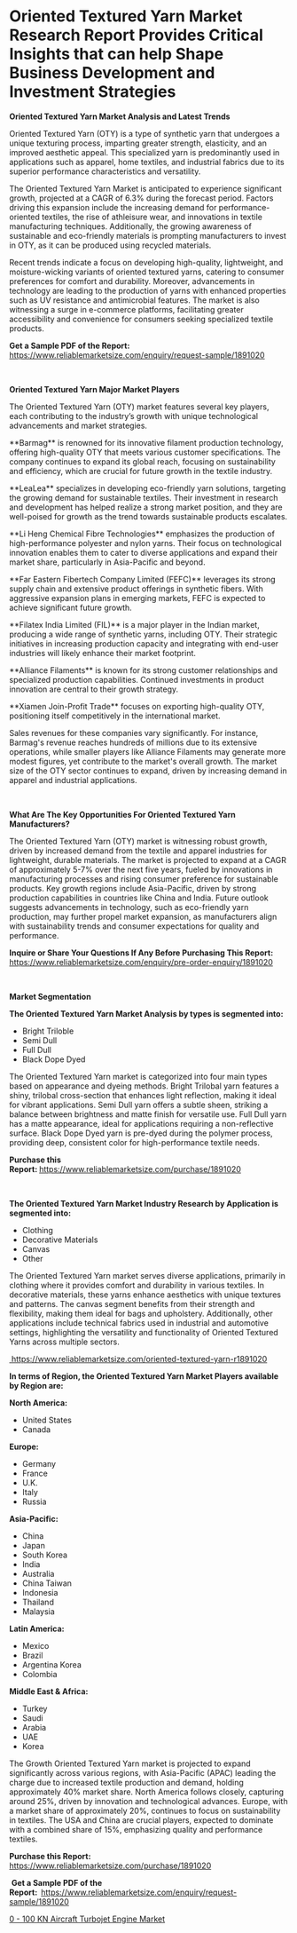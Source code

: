 <p><h1>Oriented Textured Yarn Market Research Report Provides Critical Insights that can help Shape Business Development and Investment Strategies</h1></p><p><strong>Oriented Textured Yarn Market Analysis and Latest Trends</strong></p>
<p><p>Oriented Textured Yarn (OTY) is a type of synthetic yarn that undergoes a unique texturing process, imparting greater strength, elasticity, and an improved aesthetic appeal. This specialized yarn is predominantly used in applications such as apparel, home textiles, and industrial fabrics due to its superior performance characteristics and versatility.</p><p>The Oriented Textured Yarn Market is anticipated to experience significant growth, projected at a CAGR of 6.3% during the forecast period. Factors driving this expansion include the increasing demand for performance-oriented textiles, the rise of athleisure wear, and innovations in textile manufacturing techniques. Additionally, the growing awareness of sustainable and eco-friendly materials is prompting manufacturers to invest in OTY, as it can be produced using recycled materials.</p><p>Recent trends indicate a focus on developing high-quality, lightweight, and moisture-wicking variants of oriented textured yarns, catering to consumer preferences for comfort and durability. Moreover, advancements in technology are leading to the production of yarns with enhanced properties such as UV resistance and antimicrobial features. The market is also witnessing a surge in e-commerce platforms, facilitating greater accessibility and convenience for consumers seeking specialized textile products.</p></p>
<p><strong>Get a Sample PDF of the Report:&nbsp;</strong> <a href="https://www.reliablemarketsize.com/enquiry/request-sample/1891020?utm_campaign=1845&utm_medium=2&utm_source=Github&utm_content=ia&utm_term=14012025&utm_id=oriented-textured-yarn">https://www.reliablemarketsize.com/enquiry/request-sample/1891020</a></p>
<p>&nbsp;</p>
<p><strong>Oriented Textured Yarn Major Market Players</strong></p>
<p><p>The Oriented Textured Yarn (OTY) market features several key players, each contributing to the industry’s growth with unique technological advancements and market strategies. </p><p>**Barmag** is renowned for its innovative filament production technology, offering high-quality OTY that meets various customer specifications. The company continues to expand its global reach, focusing on sustainability and efficiency, which are crucial for future growth in the textile industry.</p><p>**LeaLea** specializes in developing eco-friendly yarn solutions, targeting the growing demand for sustainable textiles. Their investment in research and development has helped realize a strong market position, and they are well-poised for growth as the trend towards sustainable products escalates.</p><p>**Li Heng Chemical Fibre Technologies** emphasizes the production of high-performance polyester and nylon yarns. Their focus on technological innovation enables them to cater to diverse applications and expand their market share, particularly in Asia-Pacific and beyond.</p><p>**Far Eastern Fibertech Company Limited (FEFC)** leverages its strong supply chain and extensive product offerings in synthetic fibers. With aggressive expansion plans in emerging markets, FEFC is expected to achieve significant future growth.</p><p>**Filatex India Limited (FIL)** is a major player in the Indian market, producing a wide range of synthetic yarns, including OTY. Their strategic initiatives in increasing production capacity and integrating with end-user industries will likely enhance their market footprint.</p><p>**Alliance Filaments** is known for its strong customer relationships and specialized production capabilities. Continued investments in product innovation are central to their growth strategy.</p><p>**Xiamen Join-Profit Trade** focuses on exporting high-quality OTY, positioning itself competitively in the international market.</p><p>Sales revenues for these companies vary significantly. For instance, Barmag's revenue reaches hundreds of millions due to its extensive operations, while smaller players like Alliance Filaments may generate more modest figures, yet contribute to the market's overall growth. The market size of the OTY sector continues to expand, driven by increasing demand in apparel and industrial applications.</p></p>
<p>&nbsp;</p>
<p><strong>What Are The Key Opportunities For Oriented Textured Yarn Manufacturers?</strong></p>
<p><p>The Oriented Textured Yarn (OTY) market is witnessing robust growth, driven by increased demand from the textile and apparel industries for lightweight, durable materials. The market is projected to expand at a CAGR of approximately 5-7% over the next five years, fueled by innovations in manufacturing processes and rising consumer preference for sustainable products. Key growth regions include Asia-Pacific, driven by strong production capabilities in countries like China and India. Future outlook suggests advancements in technology, such as eco-friendly yarn production, may further propel market expansion, as manufacturers align with sustainability trends and consumer expectations for quality and performance.</p></p>
<p><strong>Inquire or Share Your Questions If Any Before Purchasing This Report:</strong> <a href="https://www.reliablemarketsize.com/enquiry/pre-order-enquiry/1891020?utm_campaign=1845&utm_medium=2&utm_source=Github&utm_content=ia&utm_term=14012025&utm_id=oriented-textured-yarn">https://www.reliablemarketsize.com/enquiry/pre-order-enquiry/1891020</a></p>
<p>&nbsp;</p>
<p><strong>Market Segmentation</strong></p>
<p><strong>The Oriented Textured Yarn Market Analysis by types is segmented into:</strong></p>
<p><ul><li>Bright Triloble</li><li>Semi Dull</li><li>Full Dull</li><li>Black Dope Dyed</li></ul></p>
<p><p>The Oriented Textured Yarn market is categorized into four main types based on appearance and dyeing methods. Bright Trilobal yarn features a shiny, trilobal cross-section that enhances light reflection, making it ideal for vibrant applications. Semi Dull yarn offers a subtle sheen, striking a balance between brightness and matte finish for versatile use. Full Dull yarn has a matte appearance, ideal for applications requiring a non-reflective surface. Black Dope Dyed yarn is pre-dyed during the polymer process, providing deep, consistent color for high-performance textile needs.</p></p>
<p><strong>Purchase this Report:&nbsp;</strong><a href="https://www.reliablemarketsize.com/purchase/1891020?utm_campaign=1845&utm_medium=2&utm_source=Github&utm_content=ia&utm_term=14012025&utm_id=oriented-textured-yarn">https://www.reliablemarketsize.com/purchase/1891020</a></p>
<p>&nbsp;</p>
<p><strong>The Oriented Textured Yarn Market Industry Research by Application is segmented into:</strong></p>
<p><ul><li>Clothing</li><li>Decorative Materials</li><li>Canvas</li><li>Other</li></ul></p>
<p><p>The Oriented Textured Yarn market serves diverse applications, primarily in clothing where it provides comfort and durability in various textiles. In decorative materials, these yarns enhance aesthetics with unique textures and patterns. The canvas segment benefits from their strength and flexibility, making them ideal for bags and upholstery. Additionally, other applications include technical fabrics used in industrial and automotive settings, highlighting the versatility and functionality of Oriented Textured Yarns across multiple sectors.</p></p>
<p><a href="https://www.reliablemarketsize.com/oriented-textured-yarn-r1891020?utm_campaign=1845&utm_medium=2&utm_source=Github&utm_content=ia&utm_term=14012025&utm_id=oriented-textured-yarn">&nbsp;https://www.reliablemarketsize.com/oriented-textured-yarn-r1891020</a></p>
<p><strong>In terms of Region, the Oriented Textured Yarn Market Players available by Region are:</strong></p>
<p>
    <p> <strong> North America: </strong>
        <ul>
            <li>United States</li>
            <li>Canada</li>
        </ul>
        </p> 
    <p> <strong> Europe: </strong>
        <ul>
            <li>Germany</li>
            <li>France</li>
            <li>U.K.</li>
            <li>Italy</li>
            <li>Russia</li>
        </ul>
        </p> 
    <p> <strong> Asia-Pacific: </strong>
        <ul>
            <li>China</li>
            <li>Japan</li>
            <li>South Korea</li>
            <li>India</li>
            <li>Australia</li>
            <li>China Taiwan</li>
            <li>Indonesia</li>
            <li>Thailand</li>
            <li>Malaysia</li>
        </ul>
        </p> 
    <p> <strong> Latin America: </strong>
        <ul>
            <li>Mexico</li>
            <li>Brazil</li>
            <li>Argentina Korea</li>
            <li>Colombia</li>
        </ul>
        </p> 
    <p> <strong> Middle East & Africa: </strong>
        <ul>
            <li>Turkey</li>
            <li>Saudi</li>
            <li>Arabia</li>
            <li>UAE</li>
            <li>Korea</li>
        </ul>
    </p>
    </p>
<p><p>The Growth Oriented Textured Yarn market is projected to expand significantly across various regions, with Asia-Pacific (APAC) leading the charge due to increased textile production and demand, holding approximately 40% market share. North America follows closely, capturing around 25%, driven by innovation and technological advances. Europe, with a market share of approximately 20%, continues to focus on sustainability in textiles. The USA and China are crucial players, expected to dominate with a combined share of 15%, emphasizing quality and performance textiles.</p></p>
<p><strong>Purchase this Report: </strong><a href="https://www.reliablemarketsize.com/purchase/1891020?utm_campaign=1845&utm_medium=2&utm_source=Github&utm_content=ia&utm_term=14012025&utm_id=oriented-textured-yarn">https://www.reliablemarketsize.com/purchase/1891020</a></p>
<p>&nbsp;<strong>Get a Sample PDF of the Report:&nbsp;&nbsp;</strong><a href="https://www.reliablemarketsize.com/enquiry/request-sample/1891020?utm_campaign=1845&utm_medium=2&utm_source=Github&utm_content=ia&utm_term=14012025&utm_id=oriented-textured-yarn">https://www.reliablemarketsize.com/enquiry/request-sample/1891020</a></p>
<p><strong></strong></p>
<p><p><a href="https://github.com/RickHolmes3/Market-Research-Report-List-7/blob/main/0-100-kn-aircraft-turbojet-engine-market.md?utm_campaign=1845&utm_medium=2&utm_source=Github&utm_content=ia&utm_term=14012025&utm_id=oriented-textured-yarn">0 - 100 KN Aircraft Turbojet Engine Market</a></p></p>